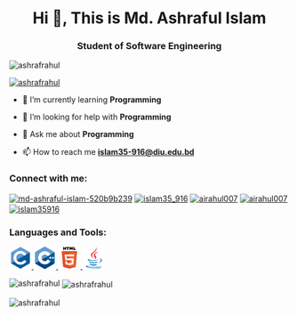 <h1 align="center">Hi 👋, This is Md. Ashraful Islam</h1>
<h3 align="center">Student of Software Engineering</h3>

<p align="left"> <img src="https://komarev.com/ghpvc/?username=ashrafrahul&label=Profile%20views&color=0e75b6&style=flat" alt="ashrafrahul" /> </p>

<p align="left"> <a href="https://github.com/ryo-ma/github-profile-trophy"><img src="https://github-profile-trophy.vercel.app/?username=ashrafrahul" alt="ashrafrahul" /></a> </p>

- 🌱 I’m currently learning **Programming**

- 🤝 I’m looking for help with **Programming**

- 💬 Ask me about **Programming**

- 📫 How to reach me **islam35-916@diu.edu.bd**

<h3 align="left">Connect with me:</h3>
<p align="left">
<a href="https://linkedin.com/in/md-ashraful-islam-520b9b239" target="blank"><img align="center" src="https://raw.githubusercontent.com/rahuldkjain/github-profile-readme-generator/master/src/images/icons/Social/linked-in-alt.svg" alt="md-ashraful-islam-520b9b239" height="30" width="40" /></a>
<a href="https://www.hackerrank.com/islam35_916" target="blank"><img align="center" src="https://raw.githubusercontent.com/rahuldkjain/github-profile-readme-generator/master/src/images/icons/Social/hackerrank.svg" alt="islam35_916" height="30" width="40" /></a>
<a href="https://codeforces.com/profile/airahul007" target="blank"><img align="center" src="https://raw.githubusercontent.com/rahuldkjain/github-profile-readme-generator/master/src/images/icons/Social/codeforces.svg" alt="airahul007" height="30" width="40" /></a>
<a href="https://www.leetcode.com/airahul007" target="blank"><img align="center" src="https://raw.githubusercontent.com/rahuldkjain/github-profile-readme-generator/master/src/images/icons/Social/leet-code.svg" alt="airahul007" height="30" width="40" /></a>
<a href="https://auth.geeksforgeeks.org/user/islam35916" target="blank"><img align="center" src="https://raw.githubusercontent.com/rahuldkjain/github-profile-readme-generator/master/src/images/icons/Social/geeks-for-geeks.svg" alt="islam35916" height="30" width="40" /></a>
</p>

<h3 align="left">Languages and Tools:</h3>
<p align="left"> <a href="https://www.cprogramming.com/" target="_blank" rel="noreferrer"> <img src="https://raw.githubusercontent.com/devicons/devicon/master/icons/c/c-original.svg" alt="c" width="40" height="40"/> </a> <a href="https://www.w3schools.com/cpp/" target="_blank" rel="noreferrer"> <img src="https://raw.githubusercontent.com/devicons/devicon/master/icons/cplusplus/cplusplus-original.svg" alt="cplusplus" width="40" height="40"/> </a> <a href="https://www.w3.org/html/" target="_blank" rel="noreferrer"> <img src="https://raw.githubusercontent.com/devicons/devicon/master/icons/html5/html5-original-wordmark.svg" alt="html5" width="40" height="40"/> </a> <a href="https://www.java.com" target="_blank" rel="noreferrer"> <img src="https://raw.githubusercontent.com/devicons/devicon/master/icons/java/java-original.svg" alt="java" width="40" height="40"/> </a> </p>

<p><img align="left" src="https://github-readme-stats.vercel.app/api/top-langs?username=ashrafrahul&show_icons=true&locale=en&layout=compact" alt="ashrafrahul" /></p>

<p>&nbsp;<img align="center" src="https://github-readme-stats.vercel.app/api?username=ashrafrahul&show_icons=true&locale=en" alt="ashrafrahul" /></p>

<p><img align="center" src="https://github-readme-streak-stats.herokuapp.com/?user=ashrafrahul&" alt="ashrafrahul" /></p>
